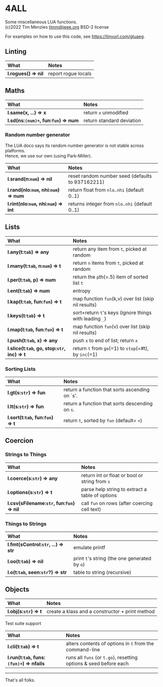 
# 4ALL

Some miscellaneous LUA functions. <br>
(c)2022 Tim Menzies <timm@ieee.org> BSD-2 license	
   	
For examples on how to use this code, see https://tinyurl.com/gluaeg.	
## Linting	

| What | Notes |
|:---|:---|
| <b>l.rogues() &rArr;  nil</b> |  report rogue locals |


## Maths	

| What | Notes |
|:---|:---|
| <b>l.same(x, ...) &rArr;  x</b> |  return `x` unmodified |
| <b>l.sd(ns:`(num)+`, fun:`fun`) &rArr;  num</b> |  return standard deviation |


### Random number generator	
The LUA doco says its random number generator is not stable across platforms.	
Hence, we use our own (using Park-Miller).	

| What | Notes |
|:---|:---|
| <b>l.srand(n:`num`) &rArr;  nil</b> |  reset random number seed (defaults to 937162211)  |
| <b>l.rand(nlo:`num`, nhi:`num`) &rArr;  num</b> |  return float from `nlo`..`nhi` (default 0..1) |
| <b>l.rint(nlo:`num`, nhi:`num`) &rArr;  int</b> |  returns integer from `nlo`..`nhi` (default 0..1) |


## Lists	

| What | Notes |
|:---|:---|
| <b>l.any(t:`tab`) &rArr;  any</b> |  return any item from `t`, picked at random |
| <b>l.many(t:`tab`, n:`num`) &rArr;  t</b> |  return `n` items from `t`, picked at random |
| <b>l.per(t:`tab`, p) &rArr;  num</b> |  return the `p`th(=.5) item of sorted list `t` |
| <b>l.ent(t:`tab`) &rArr;  num</b> |   entropy |
| <b>l.kap(t:`tab`,  fun:`fun`) &rArr;  t</b> |  map function `fun`(k,v) over list (skip nil results)  |
| <b>l.keys(t:`tab`) &rArr;  t</b> |  sort+return `t`'s keys (ignore things with leading `_`) |
| <b>l.map(t:`tab`,  fun:`fun`) &rArr;  t</b> |  map function `fun`(v) over list (skip nil results)  |
| <b>l.push(t:`tab`,  x) &rArr;  any</b> |  push `x` to end of list; return `x`  |
| <b>l.slice(t:`tab`,  go,  stop:`str`,  inc) &rArr;  t</b> |  return `t` from `go`(=1) to `stop`(=#t), by `inc`(=1) |


### Sorting Lists	

| What | Notes |
|:---|:---|
| <b>l.gt(s:`str`) &rArr;  fun</b> |  return a function that sorts ascending on `s'. |
| <b>l.lt(s:`str`) &rArr;  fun</b> |  return a function that sorts descending on `s`. |
| <b>l.sort(t:`tab`,  fun:`fun`) &rArr;  t</b> |  return `t`,  sorted by `fun` (default= `<`) |


## Coercion	
### Strings to Things	

| What | Notes |
|:---|:---|
| <b>l.coerce(s:`str`) &rArr;  any</b> |  return int or float or bool or string from `s` |
| <b>l.options(s:`str`) &rArr;  t</b> |   parse help string to extract a table of options |
| <b>l.csv(sFilename:`str`, fun:`fun`) &rArr;  nil</b> |  call `fun` on rows (after coercing cell text) |


### Things to Strings	

| What | Notes |
|:---|:---|
| <b>l.fmt(sControl:`str`, ...) &rArr;  str</b> |  emulate printf |
| <b>l.oo(t:`tab`) &rArr;  nil</b> |  print `t`'s string (the one generated by `o`) |
| <b>l.o(t:`tab`,   seen:`str`?) &rArr;  str</b> |  table to string (recursive) |


## Objects	

| What | Notes |
|:---|:---|
| <b>l.obj(s:`str`) &rArr;  t</b> |  create a klass and a constructor + print method |


Test suite support	

| What | Notes |
|:---|:---|
| <b>l.cli(t:`tab`) &rArr;  t</b> |  alters contents of options in `t` from the  command-line |
| <b>l.run(t:`tab`, funs:`(fun)+`) &rArr;  nfails</b> |  runs all `funs` (or `t.go`), resetting options & seed before each |


-------------------------------	
That's all folks.	
